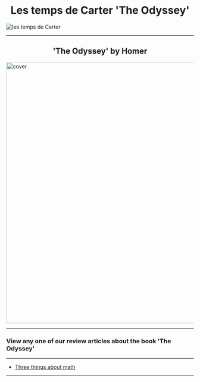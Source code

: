 <h1>Les temps de Carter 'The Odyssey'</h1>
<img src="https://github.com/LeCarterTimes/LeCarterTimes.github.io/assets/149635328/7b91fa1d-1296-44d6-b7f4-f6cb2957cb00" alt="les temps de Carter"/>
<hr width=100%>
<h2>'The Odyssey' by Homer</h2>
<img src="https://www.gutenberg.org/cache/epub/1727/images/cover.jpg" alt="cover" height="700" width="1000"/>
<hr width=100%>

 <h3>View any one of our review articles about the book 'The Odyssey'</h3>

<hr width=100%>

- [Three things about math](https://lecartertimes.github.io/Ar:Ma:One.html)

<hr width=100%>

<style>

h2 {

text-align: center;

}
 h1 {

text-align: center;

}
</style>
